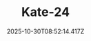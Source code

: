 ---
title: "Kate-24"
description: ""
image: "/uploads/photos/1761814334414-Kate-24.webp"
thumbnail: "/uploads/photos/1761814334414-Kate-24-thumb.webp"
width: 4912
height: 7360
featured: false
date: 2025-10-30T08:52:14.417Z
order: 0
---